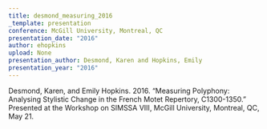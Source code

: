 ```yaml
---
title: desmond_measuring_2016
_template: presentation
conference: McGill University, Montreal, QC
presentation_date: "2016"
author: ehopkins
upload: None
presentation_author: Desmond, Karen and Hopkins, Emily
presentation_year: "2016"
---
```

Desmond, Karen, and Emily Hopkins. 2016. “Measuring Polyphony: Analysing Stylistic Change in the French Motet Repertory, C1300-1350.” Presented at the Workshop on SIMSSA VIII, McGill University, Montreal, QC, May 21.